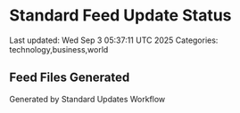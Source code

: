# Standard Feed Update Status
Last updated: Wed Sep  3 05:37:11 UTC 2025
Categories: technology,business,world

## Feed Files Generated

Generated by Standard Updates Workflow
